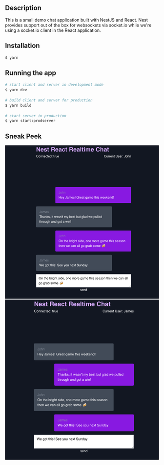 ## Description

This is a small demo chat application built with NestJS and React. Nest provides support out of the box for websockets via socket.io while we're using a socket.io client in the React application.

## Installation

```bash
$ yarn
```

## Running the app

```bash
# start client and server in development mode
$ yarn dev

# build client and server for production
$ yarn build

# start server in production
$ yarn start:prodserver
```

## Sneak Peek

![](./public/static/screenshot-one.png)
![](./public/static/screenshot-two.png)
